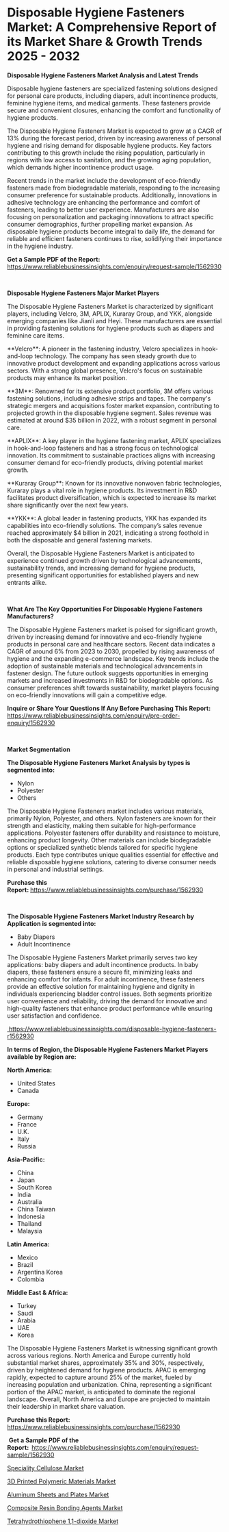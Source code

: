 <p><h1>Disposable Hygiene Fasteners Market: A Comprehensive Report of its Market Share & Growth Trends 2025 - 2032</h1></p><p><strong>Disposable Hygiene Fasteners Market Analysis and Latest Trends</strong></p>
<p><p>Disposable hygiene fasteners are specialized fastening solutions designed for personal care products, including diapers, adult incontinence products, feminine hygiene items, and medical garments. These fasteners provide secure and convenient closures, enhancing the comfort and functionality of hygiene products.</p><p>The Disposable Hygiene Fasteners Market is expected to grow at a CAGR of 13% during the forecast period, driven by increasing awareness of personal hygiene and rising demand for disposable hygiene products. Key factors contributing to this growth include the rising population, particularly in regions with low access to sanitation, and the growing aging population, which demands higher incontinence product usage.</p><p>Recent trends in the market include the development of eco-friendly fasteners made from biodegradable materials, responding to the increasing consumer preference for sustainable products. Additionally, innovations in adhesive technology are enhancing the performance and comfort of fasteners, leading to better user experience. Manufacturers are also focusing on personalization and packaging innovations to attract specific consumer demographics, further propelling market expansion. As disposable hygiene products become integral to daily life, the demand for reliable and efficient fasteners continues to rise, solidifying their importance in the hygiene industry.</p></p>
<p><strong>Get a Sample PDF of the Report:&nbsp;</strong> <a href="https://www.reliablebusinessinsights.com/enquiry/request-sample/1562930?utm_campaign=1091&utm_medium=2&utm_source=Github&utm_content=ia&utm_term=01022025&utm_id=disposable-hygiene-fasteners">https://www.reliablebusinessinsights.com/enquiry/request-sample/1562930</a></p>
<p>&nbsp;</p>
<p><strong>Disposable Hygiene Fasteners Major Market Players</strong></p>
<p><p>The Disposable Hygiene Fasteners Market is characterized by significant players, including Velcro, 3M, APLIX, Kuraray Group, and YKK, alongside emerging companies like Jianli and Heyi. These manufacturers are essential in providing fastening solutions for hygiene products such as diapers and feminine care items.</p><p>**Velcro**: A pioneer in the fastening industry, Velcro specializes in hook-and-loop technology. The company has seen steady growth due to innovative product development and expanding applications across various sectors. With a strong global presence, Velcro's focus on sustainable products may enhance its market position.</p><p>**3M**: Renowned for its extensive product portfolio, 3M offers various fastening solutions, including adhesive strips and tapes. The company's strategic mergers and acquisitions foster market expansion, contributing to projected growth in the disposable hygiene segment. Sales revenue was estimated at around $35 billion in 2022, with a robust segment in personal care.</p><p>**APLIX**: A key player in the hygiene fastening market, APLIX specializes in hook-and-loop fasteners and has a strong focus on technological innovation. Its commitment to sustainable practices aligns with increasing consumer demand for eco-friendly products, driving potential market growth.</p><p>**Kuraray Group**: Known for its innovative nonwoven fabric technologies, Kuraray plays a vital role in hygiene products. Its investment in R&D facilitates product diversification, which is expected to increase its market share significantly over the next few years.</p><p>**YKK**: A global leader in fastening products, YKK has expanded its capabilities into eco-friendly solutions. The company’s sales revenue reached approximately $4 billion in 2021, indicating a strong foothold in both the disposable and general fastening markets.</p><p>Overall, the Disposable Hygiene Fasteners Market is anticipated to experience continued growth driven by technological advancements, sustainability trends, and increasing demand for hygiene products, presenting significant opportunities for established players and new entrants alike.</p></p>
<p>&nbsp;</p>
<p><strong>What Are The Key Opportunities For Disposable Hygiene Fasteners Manufacturers?</strong></p>
<p><p>The Disposable Hygiene Fasteners market is poised for significant growth, driven by increasing demand for innovative and eco-friendly hygiene products in personal care and healthcare sectors. Recent data indicates a CAGR of around 6% from 2023 to 2030, propelled by rising awareness of hygiene and the expanding e-commerce landscape. Key trends include the adoption of sustainable materials and technological advancements in fastener design. The future outlook suggests opportunities in emerging markets and increased investments in R&D for biodegradable options. As consumer preferences shift towards sustainability, market players focusing on eco-friendly innovations will gain a competitive edge.</p></p>
<p><strong>Inquire or Share Your Questions If Any Before Purchasing This Report:</strong> <a href="https://www.reliablebusinessinsights.com/enquiry/pre-order-enquiry/1562930?utm_campaign=1091&utm_medium=2&utm_source=Github&utm_content=ia&utm_term=01022025&utm_id=disposable-hygiene-fasteners">https://www.reliablebusinessinsights.com/enquiry/pre-order-enquiry/1562930</a></p>
<p>&nbsp;</p>
<p><strong>Market Segmentation</strong></p>
<p><strong>The Disposable Hygiene Fasteners Market Analysis by types is segmented into:</strong></p>
<p><ul><li>Nylon</li><li>Polyester</li><li>Others</li></ul></p>
<p><p>The Disposable Hygiene Fasteners market includes various materials, primarily Nylon, Polyester, and others. Nylon fasteners are known for their strength and elasticity, making them suitable for high-performance applications. Polyester fasteners offer durability and resistance to moisture, enhancing product longevity. Other materials can include biodegradable options or specialized synthetic blends tailored for specific hygiene products. Each type contributes unique qualities essential for effective and reliable disposable hygiene solutions, catering to diverse consumer needs in personal and industrial settings.</p></p>
<p><strong>Purchase this Report:&nbsp;</strong><a href="https://www.reliablebusinessinsights.com/purchase/1562930?utm_campaign=1091&utm_medium=2&utm_source=Github&utm_content=ia&utm_term=01022025&utm_id=disposable-hygiene-fasteners">https://www.reliablebusinessinsights.com/purchase/1562930</a></p>
<p>&nbsp;</p>
<p><strong>The Disposable Hygiene Fasteners Market Industry Research by Application is segmented into:</strong></p>
<p><ul><li>Baby Diapers</li><li>Adult Incontinence</li></ul></p>
<p><p>The Disposable Hygiene Fasteners Market primarily serves two key applications: baby diapers and adult incontinence products. In baby diapers, these fasteners ensure a secure fit, minimizing leaks and enhancing comfort for infants. For adult incontinence, these fasteners provide an effective solution for maintaining hygiene and dignity in individuals experiencing bladder control issues. Both segments prioritize user convenience and reliability, driving the demand for innovative and high-quality fasteners that enhance product performance while ensuring user satisfaction and confidence.</p></p>
<p><a href="https://www.reliablebusinessinsights.com/disposable-hygiene-fasteners-r1562930?utm_campaign=1091&utm_medium=2&utm_source=Github&utm_content=ia&utm_term=01022025&utm_id=disposable-hygiene-fasteners">&nbsp;https://www.reliablebusinessinsights.com/disposable-hygiene-fasteners-r1562930</a></p>
<p><strong>In terms of Region, the Disposable Hygiene Fasteners Market Players available by Region are:</strong></p>
<p>
    <p> <strong> North America: </strong>
        <ul>
            <li>United States</li>
            <li>Canada</li>
        </ul>
        </p> 
    <p> <strong> Europe: </strong>
        <ul>
            <li>Germany</li>
            <li>France</li>
            <li>U.K.</li>
            <li>Italy</li>
            <li>Russia</li>
        </ul>
        </p> 
    <p> <strong> Asia-Pacific: </strong>
        <ul>
            <li>China</li>
            <li>Japan</li>
            <li>South Korea</li>
            <li>India</li>
            <li>Australia</li>
            <li>China Taiwan</li>
            <li>Indonesia</li>
            <li>Thailand</li>
            <li>Malaysia</li>
        </ul>
        </p> 
    <p> <strong> Latin America: </strong>
        <ul>
            <li>Mexico</li>
            <li>Brazil</li>
            <li>Argentina Korea</li>
            <li>Colombia</li>
        </ul>
        </p> 
    <p> <strong> Middle East & Africa: </strong>
        <ul>
            <li>Turkey</li>
            <li>Saudi</li>
            <li>Arabia</li>
            <li>UAE</li>
            <li>Korea</li>
        </ul>
    </p>
    </p>
<p><p>The Disposable Hygiene Fasteners Market is witnessing significant growth across various regions. North America and Europe currently hold substantial market shares, approximately 35% and 30%, respectively, driven by heightened demand for hygiene products. APAC is emerging rapidly, expected to capture around 25% of the market, fueled by increasing population and urbanization. China, representing a significant portion of the APAC market, is anticipated to dominate the regional landscape. Overall, North America and Europe are projected to maintain their leadership in market share valuation.</p></p>
<p><strong>Purchase this Report: </strong><a href="https://www.reliablebusinessinsights.com/purchase/1562930?utm_campaign=1091&utm_medium=2&utm_source=Github&utm_content=ia&utm_term=01022025&utm_id=disposable-hygiene-fasteners">https://www.reliablebusinessinsights.com/purchase/1562930</a></p>
<p>&nbsp;<strong>Get a Sample PDF of the Report:&nbsp;&nbsp;</strong><a href="https://www.reliablebusinessinsights.com/enquiry/request-sample/1562930?utm_campaign=1091&utm_medium=2&utm_source=Github&utm_content=ia&utm_term=01022025&utm_id=disposable-hygiene-fasteners">https://www.reliablebusinessinsights.com/enquiry/request-sample/1562930</a></p>
<p><strong></strong></p>
<p><p><a href="https://github.com/peddicehle/Market-Research-Report-List-1/blob/main/speciality-cellulose-market.md?utm_campaign=1091&utm_medium=2&utm_source=Github&utm_content=ia&utm_term=01022025&utm_id=disposable-hygiene-fasteners">Speciality Cellulose Market</a></p><p><a href="https://github.com/abantolemox08/Market-Research-Report-List-1/blob/main/3d-printed-polymeric-materials-market.md?utm_campaign=1091&utm_medium=2&utm_source=Github&utm_content=ia&utm_term=01022025&utm_id=disposable-hygiene-fasteners">3D Printed Polymeric Materials Market</a></p><p><a href="https://github.com/muhjanaidu/Market-Research-Report-List-1/blob/main/aluminum-sheets-and-plates-market.md?utm_campaign=1091&utm_medium=2&utm_source=Github&utm_content=ia&utm_term=01022025&utm_id=disposable-hygiene-fasteners">Aluminum Sheets and Plates Market</a></p><p><a href="https://github.com/briandahm87/Market-Research-Report-List-1/blob/main/composite-resin-bonding-agents-market.md?utm_campaign=1091&utm_medium=2&utm_source=Github&utm_content=ia&utm_term=01022025&utm_id=disposable-hygiene-fasteners">Composite Resin Bonding Agents Market</a></p><p><a href="https://github.com/popupioo/Market-Research-Report-List-1/blob/main/tetrahydrothiophene-11-dioxide-market.md?utm_campaign=1091&utm_medium=2&utm_source=Github&utm_content=ia&utm_term=01022025&utm_id=disposable-hygiene-fasteners">Tetrahydrothiophene 1,1-dioxide Market</a></p></p>